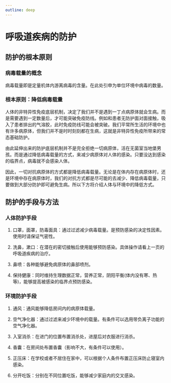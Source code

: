 ```yaml
---
outline: deep
---
```


# 呼吸道疾病的防护

## 防护的根本原则

### 病毒载量的概念

病毒载量即是定量机体内游离病毒的含量。在此处引申为单位环境中病毒的数量。

### 根本原则：降低病毒载量

人体的非特异性免疫底层机制，决定了我们并不是遇到一丁点病原体就会生病。而是需要遇到一定数量后，才可能突破免疫防线。例如和患者无防护面对面接触，吸入了患者排出的气溶胶，此时免疫防线可能会被突破。我们平常所生活的环境中也有许多病原体，但我们并不是时时刻刻都在生病，这就是非特异性免疫所带来的常态基础防护。

由此延伸出来的防护底层机制并不是完全拒绝一切病原体，活在无菌室当地堡男孩。而是通过降低病毒载量的方式，来减少病原体对人体的感染。只要没达到感染的临界点，病毒就不会感染人体。

因此，一切对抗病原体的方式都是降低病毒载量。无论是在体内存在病原体时，还是环境中存在病原体时，我们的对抗方式都是尽可能的去减少、降低病毒载量，只要做到大部分防护即可避免生病。所以下方将介绍人体与环境中的降低方式。

## 防护的手段与方法

### 人体防护手段

1. 口罩，面罩，防毒面具：通过过滤减少病毒载量。是预防感染的决定性因素。使用时请保证气密性。

2. 洗鼻，漱口：在潜在的密切接触后使用能够预防感染。具体操作请看上一页的呼吸道疾病的治疗。

3. 鼻喷：各种能够避免病原体的鼻部喷剂。

4. 保持健康：同时维持生理数据正常，营养正常，阴阳平衡(体内没有寒、热等)，能够提高被感染的临界点预防感染。

### 环境防护手段

1. 通风：通风能够降低房间内的病原体载量。

2. 空气净化器：通过过滤来减少环境中的载量。有条件可以选用带负离子功能的空气净化器。

3. 入室消杀：在进门的位置布置消杀处，进屋后对衣服进行消杀。

4. 香囊：在房间处布置香囊（影响不大，有条件可以使用）。

5. 正压床：在学校或者不居住在家中，可以根据个人条件布置正压床防止寝室内感染。

6. 分开吃饭：分别在不同位置吃饭，能够减少家庭内的交叉感染。
